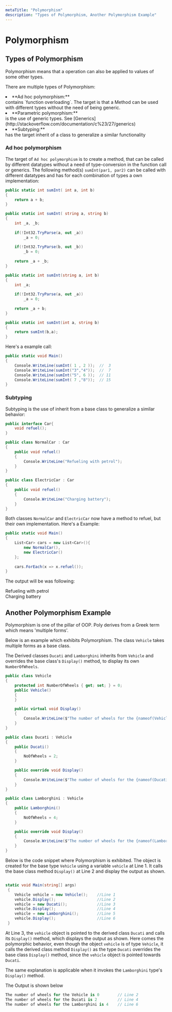 ```yaml
---
metaTitle: "Polymorphism"
description: "Types of Polymorphism, Another Polymorphism Example"
---
```


# Polymorphism



## Types of Polymorphism


Polymorphism means that a operation can also be applied to values of some other types.

There are multiple types of Polymorphism:

<li>**Ad hoc polymorphism:**<br />
contains `function overloading`. The target is that a Method can be used with
different types without the need of being generic.</li>
<li>**Parametric polymorphism:**<br />
is the use of generic types. See [Generics](http://stackoverflow.com/documentation/c%23/27/generics)</li>
<li>**Subtyping:**<br />
has the target inherit of a class to generalize a similar functionality</li>

### Ad hoc polymorphism

The target of `Ad hoc polymorphism` is to create a method, that can be called by different datatypes without a need of type-conversion in the function call or generics. The following method(s) `sumInt(par1, par2)` can be called with different datatypes and has for each combination of types a own implementation:

```cs
public static int sumInt( int a, int b)
{
    return a + b;    
}

public static int sumInt( string a, string b)
{
    int _a, _b;
    
    if(!Int32.TryParse(a, out _a))
        _a = 0;
    
    if(!Int32.TryParse(b, out _b))
        _b = 0;
    
    return _a + _b;
}

public static int sumInt(string a, int b)
{
    int _a;
    
    if(!Int32.TryParse(a, out _a))
        _a = 0;    
    
    return _a + b;
}

public static int sumInt(int a, string b)
{        
    return sumInt(b,a);
}

```

Here's a example call:

```cs
public static void Main()
{
    Console.WriteLine(sumInt( 1 , 2 ));  //  3
    Console.WriteLine(sumInt("3","4"));  //  7
    Console.WriteLine(sumInt("5", 6 ));  // 11
    Console.WriteLine(sumInt( 7 ,"8"));  // 15
}

```

### Subtyping

Subtyping is the use of inherit from a base class to generalize a similar behavior:

```cs
public interface Car{
    void refuel();
}

public class NormalCar : Car
{
    public void refuel()
    {
        Console.WriteLine("Refueling with petrol");    
    }
}

public class ElectricCar : Car
{
    public void refuel()
    {
        Console.WriteLine("Charging battery");    
    }
}

```

Both classes `NormalCar` and `ElectricCar` now have a method to refuel, but their own implementation. Here's a Example:

```cs
public static void Main()
{
    List<Car> cars = new List<Car>(){
        new NormalCar(),
        new ElectricCar()
    };
    
    cars.ForEach(x => x.refuel());
}

```

The output will be was following:

> 
<p>Refueling with petrol<br />
Charging battery</p>




## Another Polymorphism Example


Polymorphism is one of the pillar of OOP. Poly derives from a Greek term which means 'multiple forms'.

Below is an example which exhibits Polymorphism. The class `Vehicle` takes multiple forms as a base class.

The Derived classes `Ducati` and `Lamborghini` inherits from `Vehicle` and overrides the base class's `Display()` method, to display its own `NumberOfWheels`.

```cs
public class Vehicle
{
    protected int NumberOfWheels { get; set; } = 0;
    public Vehicle()
    {
    }

    public virtual void Display()
    {
        Console.WriteLine($"The number of wheels for the {nameof(Vehicle)} is {NumberOfWheels}");
    }
}

public class Ducati : Vehicle
{
    public Ducati()
    {
        NoOfWheels = 2;
    }

    public override void Display()
    {
        Console.WriteLine($"The number of wheels for the {nameof(Ducati)} is {NumberOfWheels}");
    }
}

public class Lamborghini : Vehicle
{
    public Lamborghini()
    {
        NoOfWheels = 4;
    }

    public override void Display()
    {
        Console.WriteLine($"The number of wheels for the {nameof(Lamborghini)} is {NumberOfWheels}");
    }
}

```

Below is the code snippet where Polymorphism is exhibited. The object is created for the base type `Vehicle` using a variable `vehicle` at Line 1. It calls the base class method `Display()` at Line 2 and display the output as shown.

```cs

static void Main(string[] args)
 {
    Vehicle vehicle = new Vehicle();    //Line 1
    vehicle.Display();                  //Line 2  
    vehicle = new Ducati();             //Line 3
    vehicle.Display();                  //Line 4
    vehicle = new Lamborghini();        //Line 5
    vehicle.Display();                  //Line 6
 }

```

At Line 3, the `vehicle` object is pointed to the derived class `Ducati` and calls its `Display()` method, which displays the output as shown. Here comes the polymorphic behavior, even though the object `vehicle` is of type `Vehicle`, it calls the derived class method `Display()` as the type `Ducati` overrides the base class `Display()` method, since the `vehicle` object is pointed towards `Ducati`.

The same explanation is applicable when it invokes the `Lamborghini` type's `Display()` method.

The Output is shown below

```cs
The number of wheels for the Vehicle is 0        // Line 2 
The number of wheels for the Ducati is 2         // Line 4
The number of wheels for the Lamborghini is 4    // Line 6

```

